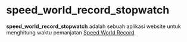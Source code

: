 # speed_world_record_stopwatch

**speed_world_record_stopwatch** adalah sebuah aplikasi website untuk menghitung waktu pemanjatan [Speed World Record](https://en.wikipedia.org/wiki/Speed_climbing).
